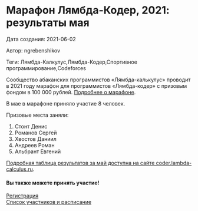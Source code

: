 # Марафон Лямбда-Кодер, 2021: результаты мая

Дата создания: 2021-06-02

Автор: ngrebenshikov

Теги: Лямбда-Калкулус,Лямбда-Кодер,Спортивное программирование,Codeforces

Сообщество абаканских программистов «Лямбда-калькулус» проводит в 2021 году марафон для программистов «Лямбда-кодер» с призовым фондом в 100 000 рублей. [Подробнее о марафоне](http://lambda-calculus.ru/blog/events/187.html).  
  
В мае в марафоне приняло участие 8 человек.  
   
Призовые места заняли:

1. Стонт Денис
2. Романов Сергей
3. Хвостов Даниил
4. Андреев Роман
5. Альбрант Евгений

  
[Подробная таблица результатов за май доступна на сайте coder.lambda-calculus.ru](http://coder.lambda-calculus.ru/leaderboard/2021-5).  
  

#### Вы также можете принять участие!
 [Регистрация](https://forms.gle/8pdyW43HtAGNzsWH8)  
[Список участников и расписание](http://coder.lambda-calculus.ru)